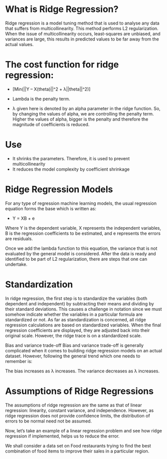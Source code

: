 What is Ridge Regression?
================

Ridge regression is a model tuning method that is used to analyse any data that suffers from multicollinearity. This method performs L2 regularization. When the issue of multicollinearity occurs, least-squares are unbiased, and variances are large, this results in predicted values to be far away from the actual values. 


The cost function for ridge regression:
=================
- [Min(||Y – X(theta)||^2 + λ||theta||^2)]

- Lambda is the penalty term. 
- λ given here is denoted by an alpha parameter in the ridge function. 
So, by changing the values of alpha, we are controlling the penalty term. Higher the values of alpha, bigger is the penalty and therefore the magnitude of coefficients is reduced.

Use
==========
- It shrinks the parameters. Therefore, it is used to prevent multicollinearity
- It reduces the model complexity by coefficient shrinkage


Ridge Regression Models 
================
For any type of regression machine learning models, the usual regression equation forms the base which is written as:

- Y = XB + e

Where Y is the dependent variable, X represents the independent variables, B is the regression coefficients to be estimated, and e represents the errors are residuals. 

Once we add the lambda function to this equation, the variance that is not evaluated by the general model is considered. After the data is ready and identified to be part of L2 regularization, there are steps that one can undertake.

Standardization 
===========================
In ridge regression, the first step is to standardize the variables (both dependent and independent) by subtracting their means and dividing by their standard deviations. This causes a challenge in notation since we must somehow indicate whether the variables in a particular formula are standardized or not. As far as standardization is concerned, all ridge regression calculations are based on standardized variables. When the final regression coefficients are displayed, they are adjusted back into their original scale. However, the ridge trace is on a standardized scale.

Bias and variance trade-off
Bias and variance trade-off is generally complicated when it comes to building ridge regression models on an actual dataset. 
However, following the general trend which one needs to remember is:

The bias increases as λ increases.
The variance decreases as λ increases.

Assumptions of Ridge Regressions
=========================
The assumptions of ridge regression are the same as that of linear regression: linearity, constant variance, and independence. However, as ridge regression does not provide confidence limits, the distribution of errors to be normal need not be assumed.

Now, let’s take an example of a linear regression problem and see how ridge regression if implemented, helps us to reduce the error.

We shall consider a data set on Food restaurants trying to find the best combination of food items to improve their sales in a particular region. 
